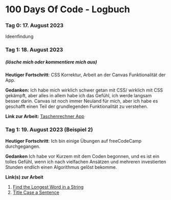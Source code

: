 # 100 Days Of Code - Logbuch

### Tag 0: 17. August 2023 
Ideenfindung


### Tag 1: 18. August 2023
##### (lösche mich oder kommentiere mich aus)

**Heutiger Fortschritt**: CSS Korrektur, Arbeit an der Canvas Funktionalität der App.

**Gedanken:** Ich habe mich wirklich schwer getan mit CSS/ wirklich mit CSS gekämpft, aber alles in allem habe ich das Gefühl, ich werde langsam besser darin. Canvas ist noch immer Neuland für mich, aber ich habe es geschafft einen Teil der grundlegenden Funktionalität zu verstehen.

**Link zur Arbeit:** [Taschenrechner App](http://www.example.com)


### Tag 1: 19. August 2023 (Beispiel 2)

**Heutiger Fortschritt**: Ich bin einige Übungen auf freeCodeCamp durchgegangen.

**Gedanken** Ich habe vor Kurzem mit dem Coden begonnen, und es ist ein tolles Gefühl, wenn ich nach vielfachen Ansätzen und mehreren investierten Stunden endlich einen Algorithmus gelöst bekomme.

**Link(s) zur Arbeit**
1. [Find the Longest Word in a String](https://www.freecodecamp.com/challenges/find-the-longest-word-in-a-string)
2. [Title Case a Sentence](https://www.freecodecamp.com/challenges/title-case-a-sentence)
